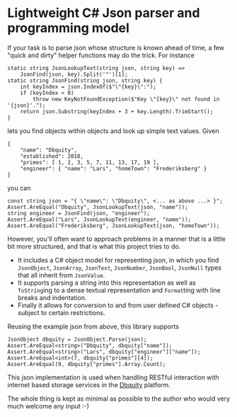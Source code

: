 # Lightweight C# Json parser and programming model
If your task is to parse json whose structure is known ahead of time, a few "quick and dirty" helper functions may do the trick. For instance

    static string JsonLookupText(string json, string key) =>
        JsonFind(json, key).Split('"')[1];
    static string JsonFind(string json, string key) {
        int keyIndex = json.IndexOf($"\"{key}\":");
        if (keyIndex < 0)
            throw new KeyNotFoundException($"Key \"{key}\" not found in '{json}'.");
        return json.Substring(keyIndex + 3 + key.Length).TrimStart();
    }

lets you find objects within objects and look up simple text values. Given

    {
        "name": "Dbquity",
        "established": 2018,
        "primes": [ 1, 2, 3, 5, 7, 11, 13, 17, 19 ],
        "engineer": { "name": "Lars", "homeTown": "Frederiksberg" }
    }

you can

    const string json = "{ \"name\": \"Dbquity\", <... as above ...> }"; 
    Assert.AreEqual("Dbquity", JsonLookupText(json, "name"));
    string engineer = JsonFind(json, "engineer");
    Assert.AreEqual("Lars", JsonLookupText(engineer, "name"));
    Assert.AreEqual("Frederiksberg", JsonLookupText(json, "homeTown"));

However, you'll often want to approach problems in a manner that is a little bit more structured, and that is what this project tries to do.
* It includes a C# object model for representing json, in which you find `JsonObject`, `JsonArray`, `JsonText`, `JsonNumber`, `JsonBool`, `JsonNull` types that all inherit from `JsonValue`.
* It supports parsing a string into this representation as well as `ToString`ing to a dense textual representation and `Format`ting with line breaks and indentation.
* Finally it allows for conversion to and from user defined C# objects - subject to certain restrictions.

Reusing the example json from above, this library supports

    JsonObject dbquity = JsonObject.Parse(json);
    Assert.AreEqual<string>("Dbquity", dbquity["name"]);
    Assert.AreEqual<string>("Lars", dbquity["engineer"]["name"]);
    Assert.AreEqual<int>(7, dbquity["primes"][4]);
    Assert.AreEqual(9, dbquity["primes"].Array.Count);

This json implementation is used when handling RESTful interaction with internet based storage services in the [Dbquity](http://Dbquity.com) platform.

The whole thing is kept as minimal as possible to the author who would very much welcome any input :-)
